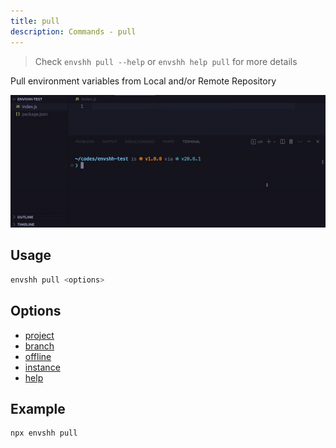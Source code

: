 ```yaml
---
title: pull
description: Commands - pull
---
```


> Check `envshh pull --help` or `envshh help pull` for more details

Pull environment variables from Local and/or Remote Repository

![pull](../../../assets/recordings/pull.gif)

## Usage

```sh
envshh pull <options>
```

## Options

- [project](/envshh/core-concepts/01-project)
- [branch](/envshh/core-concepts/02-branch)
- [offline](/envshh/core-concepts/05-offline)
- [instance](/envshh/core-concepts/04-instance)
- [help](/envshh/core-concepts/08-help)

## Example

```sh
npx envshh pull
```
